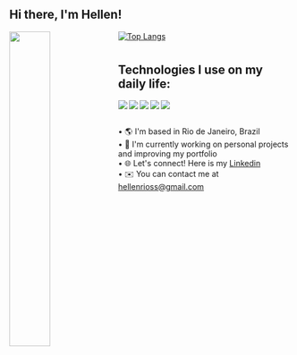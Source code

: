 ## Hi there, I'm Hellen!  

<img align="left" width="38%" style="margin-bottom:100%" src="https://github-readme-stats.vercel.app/api?username=hellenrios&show_icons=true&theme=radical" />

[![Top Langs](https://github-readme-stats.vercel.app/api/top-langs/?username=hellenrios&layout=compact)](https://github.com/anuraghazra/github-readme-stats)

#

## Technologies I use on my daily life:

<img align="left" top="40%" src="https://img.shields.io/badge/html5-%23E34F26.svg?style=for-the-badge&logo=html5&logoColor=white"/>
<img align="left" src="https://img.shields.io/badge/css3-%231572B6.svg?style=for-the-badge&logo=css3&logoColor=white"/>
<img align="left" src="https://img.shields.io/badge/bootstrap-%23563D7C.svg?style=for-the-badge&logo=bootstrap&logoColor=white"/>
<img align="left" src="https://img.shields.io/badge/react-%2320232a.svg?style=for-the-badge&logo=react&logoColor=%2361DAFB"/>
<img src="https://img.shields.io/badge/javascript-%23323330.svg?style=for-the-badge&logo=javascript&logoColor=%23F7DF1E"/>


##

• 🌎 I'm based in Rio de Janeiro, Brazil <br />
• 🚀 I'm currently working on personal projects and improving my portfolio <br />
• 🌐 Let's connect! Here is my <a href="https://www.linkedin.com/in/hellenrios/" target="_blank">Linkedin</a><br />
• ✉️ You can contact me at <a href="mailto:hellenrioss@gmail.com">hellenrioss@gmail.com</a>
